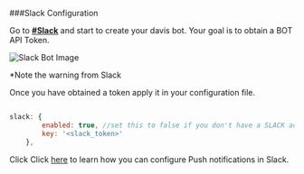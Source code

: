 
###Slack Configuration

Go to **[#Slack](https://api.slack.com/bot-users)** and start to create your davis bot. Your goal is to obtain a BOT API Token.

![Slack Bot Image](https://s3.amazonaws.com/davis-project/docs/slack-bot-create.png)

*Note the warning from Slack

Once you have obtained a token apply it in your configuration file.

````javascript

slack: {
        enabled: true, //set this to false if you don't have a SLACK account.
        key: '<slack_token>'
    },
````


Click Click [here](https://github.com/Dynatrace/davis-server/blob/master/setup/slack-push.md)  to learn how you can configure Push notifications in Slack.